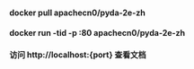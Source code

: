 #### docker pull apachecn0/pyda-2e-zh
#### docker run -tid -p <port>:80 apachecn0/pyda-2e-zh
#### 访问 http://localhost:{port} 查看文档
